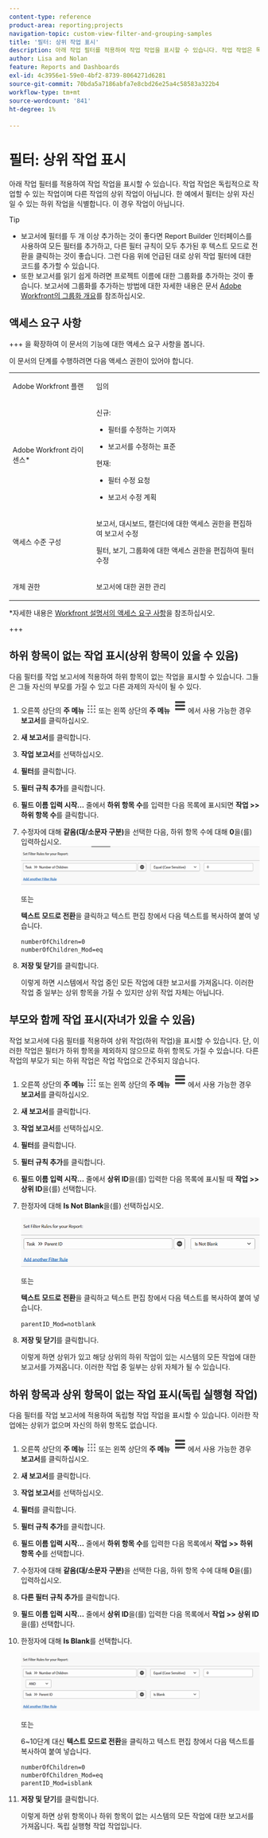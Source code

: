 ```yaml
---
content-type: reference
product-area: reporting;projects
navigation-topic: custom-view-filter-and-grouping-samples
title: '필터: 상위 작업 표시'
description: 아래 작업 필터를 적용하여 작업 작업을 표시할 수 있습니다. 작업 작업은 독립적으로 작업할 수 있는 작업이며 다른 작업의 상위 작업이 아닙니다. 한 예에서 필터는 상위 자신일 수 있는 하위 작업을 식별합니다. 이 경우 작업이 아닙니다.
author: Lisa and Nolan
feature: Reports and Dashboards
exl-id: 4c3956e1-59e0-4bf2-8739-8064271d6281
source-git-commit: 70bda5a7186abfa7e8cbd26e25a4c58583a322b4
workflow-type: tm+mt
source-wordcount: '841'
ht-degree: 1%

---
```


# 필터: 상위 작업 표시

<!--Audited: 10/2024-->

아래 작업 필터를 적용하여 작업 작업을 표시할 수 있습니다. 작업 작업은 독립적으로 작업할 수 있는 작업이며 다른 작업의 상위 작업이 아닙니다. 한 예에서 필터는 상위 자신일 수 있는 하위 작업을 식별합니다. 이 경우 작업이 아닙니다.

>[!TIP]
>
>* 보고서에 필터를 두 개 이상 추가하는 것이 좋다면 Report Builder 인터페이스를 사용하여 모든 필터를 추가하고, 다른 필터 규칙이 모두 추가된 후 텍스트 모드로 전환을 클릭하는 것이 좋습니다. 그런 다음 위에 언급된 대로 상위 작업 필터에 대한 코드를 추가할 수 있습니다. 
>* 또한 보고서를 읽기 쉽게 하려면 프로젝트 이름에 대한 그룹화를 추가하는 것이 좋습니다. 보고서에 그룹화를 추가하는 방법에 대한 자세한 내용은 문서 [Adobe Workfront의 그룹화 개요](../../../reports-and-dashboards/reports/reporting-elements/groupings-overview.md)를 참조하십시오.
>

## 액세스 요구 사항

+++ 을 확장하여 이 문서의 기능에 대한 액세스 요구 사항을 봅니다.

이 문서의 단계를 수행하려면 다음 액세스 권한이 있어야 합니다.

<table style="table-layout:auto"> 
 <col> 
 <col> 
 <tbody> 
  <tr> 
   <td role="rowheader">Adobe Workfront 플랜</td> 
   <td> <p>임의</p> </td> 
  </tr> 
  <tr> 
   <td role="rowheader">Adobe Workfront 라이센스*</td> 
   <td> 
    <p>신규:</p>
   <ul><li><p>필터를 수정하는 기여자 </p></li>
   <li><p>보고서를 수정하는 표준</p></li> </ul>

<p>현재:</p>
   <ul><li><p>필터 수정 요청 </p></li>
   <li><p>보고서 수정 계획</p></li> </ul></td> 
  </tr> 
  <tr> 
   <td role="rowheader">액세스 수준 구성</td> 
   <td> <p>보고서, 대시보드, 캘린더에 대한 액세스 권한을 편집하여 보고서 수정</p> <p>필터, 보기, 그룹화에 대한 액세스 권한을 편집하여 필터 수정</p> </td> 
  </tr> 
  <tr> 
   <td role="rowheader">개체 권한</td> 
   <td> <p>보고서에 대한 권한 관리</p>  </td> 
  </tr> 
 </tbody> 
</table>

*자세한 내용은 [Workfront 설명서의 액세스 요구 사항](/help/quicksilver/administration-and-setup/add-users/access-levels-and-object-permissions/access-level-requirements-in-documentation.md)을 참조하십시오.

+++

## 하위 항목이 없는 작업 표시(상위 항목이 있을 수 있음)

다음 필터를 작업 보고서에 적용하여 하위 항목이 없는 작업을 표시할 수 있습니다. 그들은 그들 자신의 부모를 가질 수 있고 다른 과제의 자식이 될 수 있다.

1. 오른쪽 상단의 **주 메뉴** ![주 메뉴 아이콘](assets/main-menu-icon.png) 또는 왼쪽 상단의 **주 메뉴** ![주 메뉴 줄](assets/lines-main-menu.png)에서 사용 가능한 경우 **보고서**&#x200B;를 클릭하십시오.

1. **새 보고서**&#x200B;를 클릭합니다.
1. **작업 보고서**&#x200B;를 선택하십시오.
1. **필터**&#x200B;를 클릭합니다.
1. **필터 규칙 추가**&#x200B;를 클릭합니다.
1. **필드 이름 입력 시작...** 줄에서 **하위 항목 수**&#x200B;를 입력한 다음 목록에 표시되면 **작업 >> 하위 항목 수**&#x200B;를 클릭합니다.

1. 수정자에 대해 **같음(대/소문자 구분)**&#x200B;을 선택한 다음, 하위 항목 수에 대해 **0**&#x200B;을(를) 입력하십시오.\
   ![상위 작업 필터](assets/parent-task-filter-from-the-ui-350x76.png)

   또는

   **텍스트 모드로 전환**&#x200B;을 클릭하고 텍스트 편집 창에서 다음 텍스트를 복사하여 붙여 넣습니다.

   ```
   numberOfChildren=0
   numberOfChildren_Mod=eq
   ```


1. **저장 및 닫기**&#x200B;를 클릭합니다.

   이렇게 하면 시스템에서 작업 중인 모든 작업에 대한 보고서를 가져옵니다. 이러한 작업 중 일부는 상위 항목을 가질 수 있지만 상위 작업 자체는 아닙니다.

## 부모와 함께 작업 표시(자녀가 있을 수 있음)

작업 보고서에 다음 필터를 적용하여 상위 작업(하위 작업)을 표시할 수 있습니다. 단, 이러한 작업은 필터가 하위 항목을 제외하지 않으므로 하위 항목도 가질 수 있습니다. 다른 작업의 부모가 되는 하위 작업은 작업 작업으로 간주되지 않습니다.

1. 오른쪽 상단의 **주 메뉴** ![주 메뉴 아이콘](assets/main-menu-icon.png) 또는 왼쪽 상단의 **주 메뉴** ![주 메뉴 줄](assets/lines-main-menu.png)에서 사용 가능한 경우 **보고서**&#x200B;를 클릭하십시오.

1. **새 보고서**&#x200B;를 클릭합니다.
1. **작업 보고서**&#x200B;를 선택하십시오.
1. **필터**&#x200B;를 클릭합니다.
1. **필터 규칙 추가**&#x200B;를 클릭합니다.
1. **필드 이름 입력 시작...** 줄에서 **상위 ID**&#x200B;을(를) 입력한 다음 목록에 표시될 때 **작업 >> 상위 ID**&#x200B;을(를) 선택합니다.
1. 한정자에 대해 **Is Not Blank**&#x200B;을(를) 선택하십시오.

   ![상위 ID가 비어 있지 않습니다](assets/filter-parent-id-not-blank-350x100.png)

   또는

   **텍스트 모드로 전환**&#x200B;을 클릭하고 텍스트 편집 창에서 다음 텍스트를 복사하여 붙여 넣습니다. 

   `parentID_Mod=notblank`

1. **저장 및 닫기**&#x200B;를 클릭합니다.

   이렇게 하면 상위가 있고 해당 상위의 하위 작업이 있는 시스템의 모든 작업에 대한 보고서를 가져옵니다. 이러한 작업 중 일부는 상위 자체가 될 수 있습니다.

## 하위 항목과 상위 항목이 없는 작업 표시(독립 실행형 작업)

다음 필터를 작업 보고서에 적용하여 독립형 작업 작업을 표시할 수 있습니다. 이러한 작업에는 상위가 없으며 자신의 하위 항목도 없습니다.

1. 오른쪽 상단의 **주 메뉴** ![주 메뉴 아이콘](assets/main-menu-icon.png) 또는 왼쪽 상단의 **주 메뉴** ![주 메뉴 줄](assets/lines-main-menu.png)에서 사용 가능한 경우 **보고서**&#x200B;를 클릭하십시오.

1. **새 보고서**&#x200B;를 클릭합니다.
1. **작업 보고서**&#x200B;를 선택하십시오.
1. **필터**&#x200B;를 클릭합니다.
1. **필터 규칙 추가**&#x200B;를 클릭합니다.
1. **필드 이름 입력 시작...** 줄에서 **하위 항목 수**&#x200B;를 입력한 다음 목록에서 **작업 >> 하위 항목 수**&#x200B;를 선택합니다.
1. 수정자에 대해 **같음(대/소문자 구분)**&#x200B;을 선택한 다음, 하위 항목 수에 대해 **0**&#x200B;을(를) 입력하십시오.
1. **다른 필터 규칙 추가**&#x200B;를 클릭합니다.
1. **필드 이름 입력 시작...** 줄에서 **상위 ID**&#x200B;을(를) 입력한 다음 목록에서 **작업 >> 상위 ID**&#x200B;을(를) 선택합니다.
1. 한정자에 대해 **Is Blank**&#x200B;를 선택합니다.

   ![상위 ID가 비어 있고 하위 항목이 없습니다](assets/filter-parent-id-blank-and-zero-children-350x121.png)

   또는

   6~10단계 <!--ensure steps above stay accurate--> 대신 **텍스트 모드로 전환**&#x200B;을 클릭하고 텍스트 편집 창에서 다음 텍스트를 복사하여 붙여 넣습니다.

   ```
   numberOfChildren=0
   numberOfChildren_Mod=eq
   parentID_Mod=isblank
   ```

1. **저장 및 닫기**&#x200B;를 클릭합니다.

   이렇게 하면 상위 항목이나 하위 항목이 없는 시스템의 모든 작업에 대한 보고서를 가져옵니다. 독립 실행형 작업 작업입니다.
